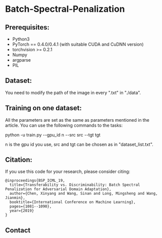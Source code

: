 # Batch-Spectral-Penalization

## Prerequisites:

* Python3
* PyTorch == 0.4.0/0.4.1 (with suitable CUDA and CuDNN version)
* torchvision >= 0.2.1
* Numpy
* argparse
* PIL

## Dataset:

You need to modify the path of the image in every ".txt" in "./data".

## Training on one dataset:

All the parameters are set as the same as parameters mentioned in the article. 
You can use the following commands to the tasks:

python -u train.py --gpu_id n --src src --tgt tgt

n is the gpu id you use, src and tgt can be chosen as in "dataset_list.txt".

## Citation:

If you use this code for your research, please consider citing:

```
@inproceedings{BSP_ICML_19,
  title={Transferability vs. Discriminability: Batch Spectral Penalization for Adversarial Domain Adaptation},  
  author={Chen, Xinyang and Wang, Sinan and Long, Mingsheng and Wang, Jianmin}, 
  booktitle={International Conference on Machine Learning}, 
  pages={1081--1090}, 
  year={2019} 
}
```
## Contact
